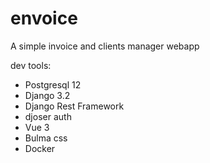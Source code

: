 # envoice
A simple invoice and clients manager webapp

dev tools:
* Postgresql 12
* Django 3.2
* Django Rest Framework
* djoser auth
* Vue 3
* Bulma css
* Docker
